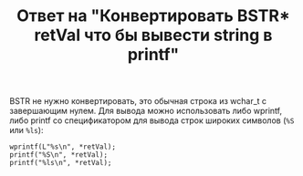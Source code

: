 ﻿---
title: "Ответ на \"Конвертировать BSTR* retVal что бы вывести string в printf\""
se.owner.user_id: 240512
se.owner.display_name: "MSDN.WhiteKnight"
se.owner.link: "https://ru.stackoverflow.com/users/240512/msdn-whiteknight"
se.answer_id: 950378
se.question_id: 949439
se.post_type: answer
se.score: 1
se.is_accepted: False
---
<p>BSTR не нужно конвертировать, это обычная строка из wchar_t с завершающим нулем. Для вывода можно использовать либо wprintf, либо printf со спецификатором для вывода строк широких символов (<code>%S</code> или <code>%ls</code>):</p>

<pre><code>wprintf(L"%s\n", *retVal);
printf("%S\n", *retVal);
printf("%ls\n", *retVal);
</code></pre>
